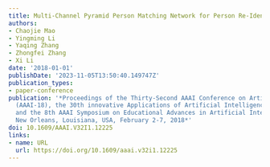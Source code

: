 ```yaml
---
title: Multi-Channel Pyramid Person Matching Network for Person Re-Identification
authors:
- Chaojie Mao
- Yingming Li
- Yaqing Zhang
- Zhongfei Zhang
- Xi Li
date: '2018-01-01'
publishDate: '2023-11-05T13:50:40.149747Z'
publication_types:
- paper-conference
publication: '*Proceedings of the Thirty-Second AAAI Conference on Artificial Intelligence,
  (AAAI-18), the 30th innovative Applications of Artificial Intelligence (IAAI-18),
  and the 8th AAAI Symposium on Educational Advances in Artificial Intelligence (EAAI-18),
  New Orleans, Louisiana, USA, February 2-7, 2018*'
doi: 10.1609/AAAI.V32I1.12225
links:
- name: URL
  url: https://doi.org/10.1609/aaai.v32i1.12225
---
```

